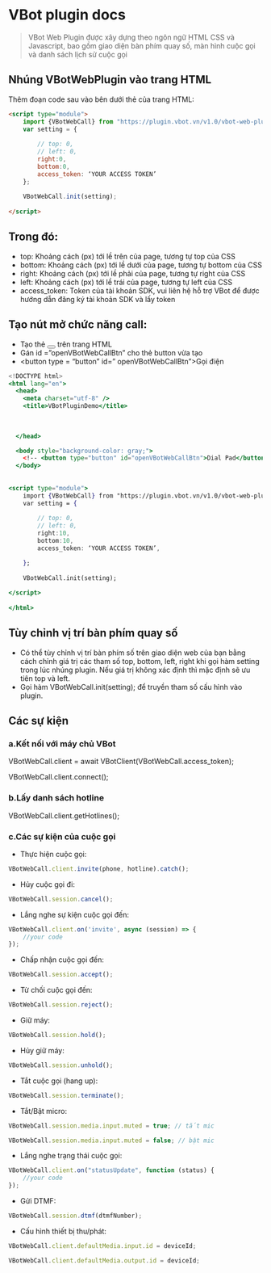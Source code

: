 # VBot plugin docs

> VBot Web Plugin được xây dựng theo ngôn ngữ HTML CSS và Javascript, bao gồm giao diện bàn phím quay số, màn hình cuộc gọi và danh sách lịch sử cuộc gọi
> 

## Nhúng VBotWebPlugin vào trang HTML

Thêm đoạn code sau vào bên dưới thẻ **<body></body>** của trang HTML:

```html
<script type="module">
    import {VBotWebCall} from "https://plugin.vbot.vn/v1.0/vbot-web-plugin.js";
    var setting = {
        
        // top: 0,
        // left: 0,
        right:0,
        bottom:0,
        access_token: ‘YOUR ACCESS TOKEN’
    };
    
    VBotWebCall.init(setting);
  
</script>

```

## Trong đó:

- top: Khoảng cách (px) tới lề trên của page, tương tự top của CSS
- bottom: Khoảng cách (px) tới lề dưới của page, tương tự bottom của CSS
- right: Khoảng cách (px) tới lề phải của page, tương tự right của CSS
- left: Khoảng cách (px) tới lề trái của page, tương tự left của CSS
- access_token: Token của tài khoản SDK, vui liên hệ hỗ trợ VBot để được hướng dẫn đăng ký tài khoản SDK và lấy token

## Tạo nút mở chức năng call:

- Tạo thẻ <button type = ”button”></button> trên trang HTML
- Gán id =”openVBotWebCallBtn” cho thẻ button vừa tạo
- <button type = “button” id=” openVBotWebCallBtn”>Gọi điện</button>
```jsx
<!DOCTYPE html>
<html lang="en">
  <head>
    <meta charset="utf-8" />
    <title>VBotPluginDemo</title>
    
    
    
  </head>

  <body style="background-color: gray;">
    <!-- <button type="button" id="openVBotWebCallBtn">Dial Pad</button> -->
  </body>
  
 
<script type="module">
    import {VBotWebCall} from "https://plugin.vbot.vn/v1.0/vbot-web-plugin.js";
    var setting = {
        
        // top: 0,
        // left: 0,
        right:10,
        bottom:10,
        access_token: ‘YOUR ACCESS TOKEN’,

    };
   
    VBotWebCall.init(setting);
      
</script>
 
</html>

```
<!-- ![PluginExample.JPG](images/PluginExample.jpg) -->

## Tùy chỉnh vị trí bàn phím quay số

- Có thể tùy chỉnh vị trí bàn phím số trên giao diện web của bạn bằng cách chỉnh giá trị các tham số top, bottom, left, right khi gọi hàm setting trong lúc nhúng plugin. Nếu giá trị không xác định thì mặc định sẽ ưu tiên top và left.
- Gọi hàm VBotWebCall.init(setting); để truyền tham số cấu hình vào plugin.

## Các sự kiện

### a.Kết nối với máy chủ VBot

VBotWebCall.client = await VBotClient(VBotWebCall.access_token);

VBotWebCall.client.connect();

### b.Lấy danh sách hotline

VBotWebCall.client.getHotlines();

### c.Các sự kiện của cuộc gọi

- Thực hiện cuộc gọi:

```jsx
VBotWebCall.client.invite(phone, hotline).catch();
```

- Hủy cuộc gọi đi:

```jsx
VBotWebCall.session.cancel();
```

- Lắng nghe sự kiện cuộc gọi đến:

```jsx
VBotWebCall.client.on('invite', async (session) => {
	//your code
});
```

- Chấp nhận cuộc gọi đến:

```jsx
VBotWebCall.session.accept();
```

- Từ chối cuộc gọi đến:

```jsx
VBotWebCall.session.reject();
```

- Giữ máy:

```jsx
VBotWebCall.session.hold();
```

- Hủy giữ máy:

```jsx
VBotWebCall.session.unhold();
```

- Tắt cuộc gọi (hang up):

```jsx
VBotWebCall.session.terminate();
```

- Tắt/Bật micro:

```jsx
VBotWebCall.session.media.input.muted = true; // tắt mic

VBotWebCall.session.media.input.muted = false; // bật mic
```

- Lắng nghe trạng thái cuộc gọi:

```jsx
VBotWebCall.client.on("statusUpdate", function (status) {
	//your code
});
```

- Gửi DTMF:

```jsx
VBotWebCall.session.dtmf(dtmfNumber);
```

- Cấu hình thiết bị thu/phát:

```jsx
VBotWebCall.client.defaultMedia.input.id = deviceId;

VBotWebCall.client.defaultMedia.output.id = deviceId;
```